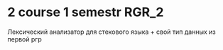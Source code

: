 # 2 course 1 semestr RGR_2
Лексический анализатор для стекового языка + свой тип данных из первой ргр
